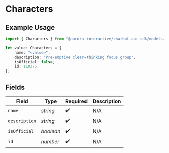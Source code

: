 # Characters

## Example Usage

```typescript
import { Characters } from "@aurora-interactive/chatbot-api-sdk/models/operations";

let value: Characters = {
    name: "<value>",
    description: "Pre-emptive clear-thinking focus group",
    isOfficial: false,
    id: 110375,
};
```

## Fields

| Field              | Type               | Required           | Description        |
| ------------------ | ------------------ | ------------------ | ------------------ |
| `name`             | *string*           | :heavy_check_mark: | N/A                |
| `description`      | *string*           | :heavy_check_mark: | N/A                |
| `isOfficial`       | *boolean*          | :heavy_check_mark: | N/A                |
| `id`               | *number*           | :heavy_check_mark: | N/A                |